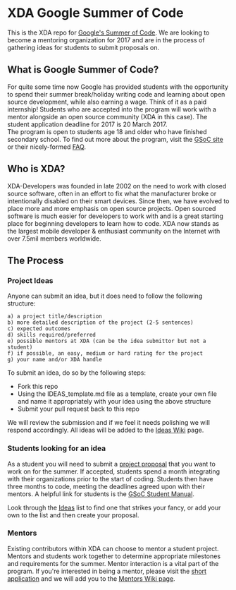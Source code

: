 # XDA Google Summer of Code
This is the XDA repo for [Google's Summer of Code](http://code.google.com/soc/). We are looking to become a mentoring organization for 2017 and are in the process of gathering ideas for students to submit proposals on.

## What is Google Summer of Code?
For quite some time now Google has provided students with the opportunity to spend their summer break/holiday writing code and learning about open source development, while also earning a wage. Think of it as a paid internship! Students who are accepted into the program will work with a mentor alongside an open source community (XDA in this case). The student application deadline for 2017 is 20 March 2017.  
The program is open to students age 18 and older who have finished secondary school. To find out more about the program, visit the [GSoC site](https://developers.google.com/open-source/gsoc/) or their nicely-formed [FAQ](https://developers.google.com/open-source/gsoc/faq).

## Who is XDA?
XDA-Developers was founded in late 2002 on the need to work with closed source software, often in an effort to fix what the manufacturer broke or intentionally disabled on their smart devices. Since then, we have evolved to place more and more emphasis on open source projects. Open sourced software is much easier for developers to work with and is a great starting place for beginning developers to learn how to code. XDA now stands as the largest mobile developer & enthusiast community on the Internet with over 7.5mil members worldwide.

## The Process
### Project Ideas
Anyone can submit an idea, but it does need to follow the following structure:
```
a) a project title/description  
b) more detailed description of the project (2-5 sentences) 
c) expected outcomes  
d) skills required/preferred  
e) possible mentors at XDA (can be the idea submittor but not a student)
f) if possible, an easy, medium or hard rating for the project
g) your name and/or XDA handle
```
To submit an idea, do so by the following steps:
- Fork this repo 
- Using the IDEAS_template.md file as a template, create your own file and name it appropriately with your idea using the above structure
- Submit your pull request back to this repo

We will review the submission and if we feel it needs polishing we will respond accordingly. All ideas will be added to the [Ideas Wiki](https://github.com/xda/summer-of-code/wiki/Ideas) page.

### Students looking for an idea
As a student you will need to submit a [project proposal](http://write.flossmanuals.net/gsocstudentguide/writing-a-proposal/) that you want to work on for the summer. If accepted, students spend a month integrating with their organizations prior to the start of coding. Students then have three months to code, meeting the deadlines agreed upon with their mentors. A helpful link for students is the [GSoC Student Manual](http://write.flossmanuals.net/gsocstudentguide/what-is-google-summer-of-code/).

Look through the [Ideas](https://github.com/xda/summer-of-code/blob/master/IDEAS_template.md) list to find one that strikes your fancy, or add your own to the list and then create your proposal. 

### Mentors
Existing contributors within XDA can choose to mentor a student project. Mentors and students work together to determine appropriate milestones and requirements for the summer. Mentor interaction is a vital part of the program. If you're interested in being a mentor, please visit the [short application](https://docs.google.com/forms/d/e/1FAIpQLScJQs0EABgbRHgcLmNeqjapOkdxuwHrx4vq-BSjiTbHgqkSjQ/viewform) and we will add you to the [Mentors Wiki page](https://github.com/xda/summer-of-code/wiki/Mentors).
